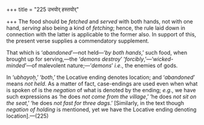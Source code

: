 +++
title = "225 उभयोर् हस्तयोर्"

+++
The food should be *fetched* and *served* with both hands, not with one
hand, *serving* also being a kind of *fetching*; hence, the rule laid
down in connection with the latter is applicable to the former also. In
support of this, the present verse supplies a commendatory supplement.

That which is ‘*abandoned*’—not held—‘*by both hands*,’ such food, when
brought up for serving,—the ‘*demons destroy*’
‘*forcibly*,’—‘*wicked-minded*’—of malevolent nature;—‘*demons*’ *i.e*.,
the enemies of gods.

In ‘*ubhayoḥ*,’ ‘*both*,’ the Locative ending denotes location; and
‘*abandoned*’ means *not held*. As a matter of fact, case-endings are
used even when what is spoken of is the *negation* of what is denoted by
the ending; *e.g*., we have such expressions as ‘he does *not come from
the village*,’ ‘he does *not sit on the seat*,’ ‘he does *not fast for
three dags*.’ \[Similarly, in the text though *negation of holding* is
mentioned, yet we have the Locative ending denoting location\].—(225)


